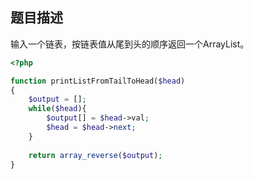 ## 题目描述

输入一个链表，按链表值从尾到头的顺序返回一个ArrayList。

```php
<?php

function printListFromTailToHead($head)
{
    $output = [];
    while($head){
        $output[] = $head->val;
        $head = $head->next;
    }
    
    return array_reverse($output);
}
```

